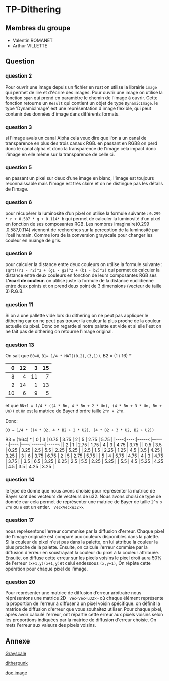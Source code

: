 # TP-Dithering

## Membres du groupe

- Valentin ROMANET
- Arthur VILLETTE

## Question

### question 2

Pour ouvrir une image depuis un fichier en rust on utilise la librairie `image` qui permet de lire et d'écrire des images. Pour ouvrir une image on utilise la fonction `open` qui prend en paramètre le chemin de l'image à ouvrir. Cette fonction retourne un `Result` qui contient un objet de type `DynamicImage`. le type 'DynamicImage' est une représentation d'image flexible, qui peut contenir des données d'image dans différents formats.

### question 3

si l'image avais un canal Alpha cela veux dire que l'on a un canal de transparence en plus des trois canaux RGB. en passant en RGB8 on perd donc le canal alpha et donc la transparence de l'image cela impact donc l'image en elle même sur la transparence de celle ci.

### question 5

en passant un pixel sur deux d’une image en blanc, l'image est toujours reconnaissable mais l'image est très claire et on ne distingue pas les détails de l'image.

### question 6

pour récupérer la luminosité d’un pixel on utilise la formule suivante : `0.299  * r + 0.587 * g + 0.114* b` qui permet de calculer la luminosité d’un pixel en fonction de ses composantes RGB.
Les nombres imaginaire(0.299 ,0.587,0.114) viennent de recherches sur la perception de la luminosité par l'oeil humain. Comme lors de la conversion grayscale pour changer les couleur en nuange de gris.

### question 9

pour calculer la distance entre deux couleurs on utilise la formule suivante : `sqrt((r1 - r2)^2 + (g1 - g2)^2 + (b1 - b2)^2)` qui permet de calculer la distance entre deux couleurs en fonction de leurs composantes RGB ses **L’écart de couleur**. on utilise juste la formule de la distance euclidienne entre deux points et on prend deux point de 3 dimensions (vecteur de taille 3) R.G.B.

### question 11

Si on a une pallette vide lors du dithering on ne peut pas appliquer le dithering car on ne peut pas trouver la couleur la plus proche de la couleur actuelle du pixel. Donc on regarde si notre palette est vide et si elle l'est on ne fait pas de dithering on retourne l'image original.

### question 13

On sait que `B0=0`, `B1= 1/4 * MAT((0,2),(3,1))`, B2 = (1 / 16) \*`

|   0 |  12 |   3 |  15 |
| --: | --: | --: | --: |
|   8 |   4 |  11 |   7 |
|   2 |  14 |   1 |  13 |
|  10 |   6 |   9 |   5 |

et que `BN+1 = 1/4 * ((4 * Bn, 4 * Bn + 2 * Un), (4 * Bn + 3 * Un, Bn + Un))` et `Un` est la matrice de Bayer d'ordre taille `2^n x 2^n`.

Donc:

`B3 = 1/4 * ((4 * B2, 4 * B2 + 2 * U2), (4 * B2 + 3 * U2, B2 + U2))`

B3 =
(1/64) \*
| 0 | 3 | 0.75 | 3.75 | 2 | 5 | 2.75 | 5.75 |
|----:|----:|------:|------:|----:|----:|------:|------:|
| 2 | 1 | 2.75 | 1.75 | 4 | 3 | 4.75 | 3.75 |
| 0.5 | 3.5 | 0.25 | 3.25 | 2.5 | 5.5 | 2.25 | 5.25 |
| 2.5 | 1.5 | 2.25 | 1.25 | 4.5 | 3.5 | 4.25 | 3.25 |
| 3 | 6 | 3.75 | 6.75 | 2 | 5 | 2.75 | 5.75 |
| 5 | 4 | 5.75 | 4.75 | 4 | 3 | 4.75 | 3.75 |
| 3.5 | 6.5 | 3.25 | 6.25 | 2.5 | 5.5 | 2.25 | 5.25 |
| 5.5 | 4.5 | 5.25 | 4.25 | 4.5 | 3.5 | 4.25 | 3.25 |

### question 14

le type de donné que nous avons choisie pour représenter la matrice de Bayer sont des vecteurs de vecteurs de u32. Nous avons choisi ce type de donnée car cela permet de représenter une matrice de Bayer de taille `2^n x 2^n` ou `n` est un entier. ` Vec<Vec<u32>>`.

### question 17

nous représentons l'erreur commmise par la diffusion d'erreur. Chaque pixel de l'image originale est comparé aux couleurs disponibles dans la palette. Si la couleur du pixel n'est pas dans la palette, on lui attribue la couleur la plus proche de la palette. Ensuite, on calcule l'erreur commise par la diffusion d'erreur en soustrayant la couleur du pixel à la couleur attribuée. Ensuite, on diffuse cette erreur sur les pixels voisins le pixel droit aura 50% de l'erreur `(x+1,y)(x+1,y)`et celui endessous `(x,y+1)`, On répète cette opération pour chaque pixel de l'image.

### question 20

Pour représenter une matrice de diffusion d’erreur arbitraire nous réprésentons une matrice 2D ` Vec<Vec<u32>>` où chaque élément représente la proportion de l'erreur à diffuser à un pixel voisin spécifique.
on définit la matrice de diffusion d'erreur que vous souhaitez utiliser.
Pour chaque pixel, après avoir calculé l'erreur, ont répartie cette erreur aux pixels voisins selon les proportions indiquées par la matrice de diffusion d'erreur choisie.
On mets l'erreur aux valeurs des pixels voisins.

## Annexe

[Grayscale](https://support.ptc.com/help/mathcad/r10.0/en/index.html#page/PTC_Mathcad_Help/example_grayscale_and_color_in_images.html)

[ditherpunk](https://surma.dev/things/ditherpunk/)

[doc image](https://docs.rs/image/0.24.9/image/index.html)
